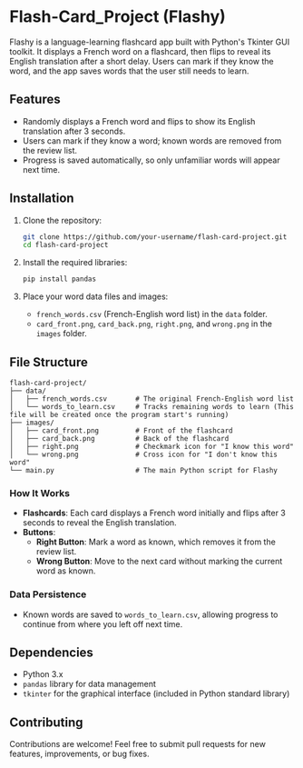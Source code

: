 # Flash-Card_Project (Flashy)

Flashy is a language-learning flashcard app built with Python's Tkinter GUI toolkit. It displays a French word on a flashcard, then flips to reveal its English translation after a short delay. Users can mark if they know the word, and the app saves words that the user still needs to learn.

## Features

- Randomly displays a French word and flips to show its English translation after 3 seconds.
- Users can mark if they know a word; known words are removed from the review list.
- Progress is saved automatically, so only unfamiliar words will appear next time.

## Installation

1. Clone the repository:
   ```bash
   git clone https://github.com/your-username/flash-card-project.git
   cd flash-card-project
   ```

2. Install the required libraries:
   ```bash
   pip install pandas
   ```

3. Place your word data files and images:
   - `french_words.csv` (French-English word list) in the `data` folder.
   - `card_front.png`, `card_back.png`, `right.png`, and `wrong.png` in the `images` folder.

## File Structure

```
flash-card-project/
├── data/
│   ├── french_words.csv       # The original French-English word list
│   └── words_to_learn.csv     # Tracks remaining words to learn (This file will be created once the program start's running)
├── images/
│   ├── card_front.png         # Front of the flashcard
│   ├── card_back.png          # Back of the flashcard
│   ├── right.png              # Checkmark icon for "I know this word"
│   └── wrong.png              # Cross icon for "I don't know this word"
└── main.py                    # The main Python script for Flashy
```
### How It Works

- **Flashcards**: Each card displays a French word initially and flips after 3 seconds to reveal the English translation.
- **Buttons**: 
  - **Right Button**: Mark a word as known, which removes it from the review list.
  - **Wrong Button**: Move to the next card without marking the current word as known.

### Data Persistence

- Known words are saved to `words_to_learn.csv`, allowing progress to continue from where you left off next time.

## Dependencies

- Python 3.x
- `pandas` library for data management
- `tkinter` for the graphical interface (included in Python standard library)

## Contributing

Contributions are welcome! Feel free to submit pull requests for new features, improvements, or bug fixes.
